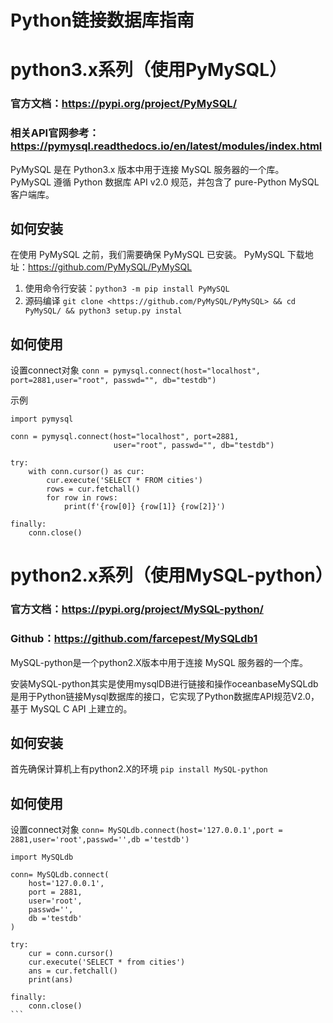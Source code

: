 # Python链接数据库指南

# python3.x系列（使用PyMySQL）

### 官方文档：https://pypi.org/project/PyMySQL/

### 相关API官网参考：https://pymysql.readthedocs.io/en/latest/modules/index.html

PyMySQL 是在 Python3.x 版本中用于连接 MySQL 服务器的一个库。
PyMySQL 遵循 Python 数据库 API v2.0 规范，并包含了 pure-Python MySQL 客户端库。

## 如何安装

在使用 PyMySQL 之前，我们需要确保 PyMySQL 已安装。
PyMySQL 下载地址：https://github.com/PyMySQL/PyMySQL

1. 使用命令行安装：`python3 -m pip install PyMySQL`
2. 源码编译
`git clone <https://github.com/PyMySQL/PyMySQL> && cd PyMySQL/ && python3 setup.py instal`

## 如何使用

设置connect对象
`conn = pymysql.connect(host="localhost", port=2881,user="root", passwd="", db="testdb")`

示例

```
import pymysql

conn = pymysql.connect(host="localhost", port=2881,
                       user="root", passwd="", db="testdb")

try:
    with conn.cursor() as cur:
        cur.execute('SELECT * FROM cities')
        rows = cur.fetchall()
        for row in rows:
            print(f'{row[0]} {row[1]} {row[2]}')

finally:
    conn.close()
```

# python2.x系列（使用MySQL-python）

### 官方文档：https://pypi.org/project/MySQL-python/

### Github：https://github.com/farcepest/MySQLdb1

MySQL-python是一个python2.X版本中用于连接 MySQL 服务器的一个库。

安装MySQL-python其实是使用mysqlDB进行链接和操作oceanbaseMySQLdb 是用于Python链接Mysql数据库的接口，它实现了Python数据库API规范V2.0，基于 MySQL C API 上建立的。

## 如何安装

首先确保计算机上有python2.X的环境
`pip install MySQL-python`

## 如何使用

设置connect对象
`conn= MySQLdb.connect(host='127.0.0.1',port = 2881,user='root',passwd='',db ='testdb')`

```
import MySQLdb

conn= MySQLdb.connect(
    host='127.0.0.1',
    port = 2881,
    user='root',
    passwd='',
    db ='testdb'
)

try:
    cur = conn.cursor()
    cur.execute('SELECT * from cities')
    ans = cur.fetchall()
    print(ans)
    
finally:
    conn.close()
```​

